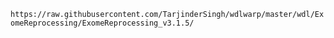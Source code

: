 `https://raw.githubusercontent.com/TarjinderSingh/wdlwarp/master/wdl/ExomeReprocessing/ExomeReprocessing_v3.1.5/`
